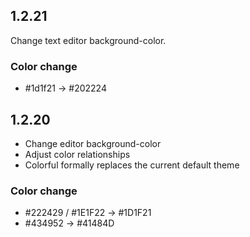 ## 1.2.21

Change text editor background-color.

### Color change

* #1d1f21 -> #202224

## 1.2.20

* Change editor background-color
* Adjust color relationships
* Colorful formally replaces the current default theme

### Color change

* #222429 / #1E1F22 -> #1D1F21
* #434952 -> #41484D
